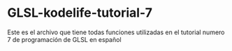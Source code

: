 # GLSL-kodelife-tutorial-7
Este es el archivo que tiene todas funciones utilizadas en el tutorial numero 7 de programación de GLSL en español

